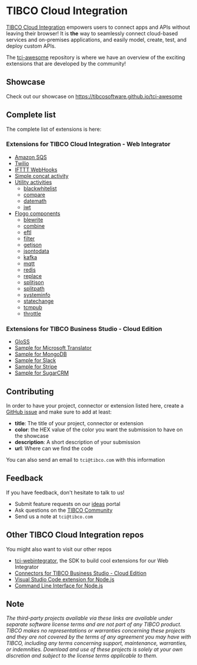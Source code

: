 # TIBCO Cloud Integration

[TIBCO Cloud Integration](https://www.tibco.com/products/tibco-cloud-integration) empowers users to connect apps and APIs without leaving their browser! It is **the** way to seamlessly connect cloud-based services and on-premises applications, and easily model, create, test, and deploy custom APIs.

The [tci-awesome](https://github.com/TIBCOSoftware/tci-awesome) repository is where we have an overview of the exciting extensions that are developed by the community!

## Showcase
Check out our showcase on https://tibcosoftware.github.io/tci-awesome

## Complete list
The complete list of extensions is here:

### Extensions for TIBCO Cloud Integration - Web Integrator
* [Amazon SQS](https://github.com/TIBCOSoftware/tci-webintegrator/tree/master/examples/AWS)
* [Twilio](https://github.com/JGrotex/tci-wi-twilio-extension)
* [IFTTT WebHooks](https://github.com/retgits/wi-ifttt-extension)
* [Simple concat activity](https://github.com/TIBCOSoftware/tci-webintegrator/tree/master/examples/TIBCO/activity/concat)
* [Utility activities](https://github.com/ayh20/flogo-components)
  * [blackwhitelist](https://github.com/ayh20/flogo-components/tree/master/activity/blackwhitelist)
  * [compare](https://github.com/ayh20/flogo-components/tree/master/activity/compare)
  * [datemath](https://github.com/ayh20/flogo-components/tree/master/activity/datemath)
  * [jwt](https://github.com/ayh20/flogo-components/tree/master/activity/jwt)
* [Flogo components](https://github.com/jvanderl/flogo-components)
  * [blewrite](https://github.com/jvanderl/flogo-components/tree/master/activity/blewrite)
  * [combine](https://github.com/jvanderl/flogo-components/tree/master/activity/combine)
  * [eftl](https://github.com/jvanderl/flogo-components/tree/master/activity/eftl)
  * [filter](https://github.com/jvanderl/flogo-components/tree/master/activity/filter)
  * [getjson](https://github.com/jvanderl/flogo-components/tree/master/activity/getjson)
  * [jsontodata](https://github.com/jvanderl/flogo-components/tree/master/activity/jsontodata)
  * [kafka](https://github.com/jvanderl/flogo-components/tree/master/activity/kafka)
  * [mqtt](https://github.com/jvanderl/flogo-components/tree/master/activity/mqtt)
  * [redis](https://github.com/jvanderl/flogo-components/tree/master/activity/redis)
  * [replace](https://github.com/jvanderl/flogo-components/tree/master/activity/replace)
  * [splitjson](https://github.com/jvanderl/flogo-components/tree/master/activity/splitjson)
  * [splitpath](https://github.com/jvanderl/flogo-components/tree/master/activity/splitpath)
  * [systeminfo](https://github.com/jvanderl/flogo-components/tree/master/activity/systeminfo)
  * [statechange](https://github.com/jvanderl/flogo-components/tree/master/activity/statechange)
  * [tcmpub](https://github.com/jvanderl/flogo-components/tree/master/activity/tcmpub)
  * [throttle](https://github.com/jvanderl/flogo-components/tree/master/activity/throttle)

### Extensions for TIBCO Business Studio - Cloud Edition
* [GloSS](https://github.com/TIBCOSoftware/tci-studio-samples/tree/master/TIBCO%20Business%20Studio-Cloud%20Edition/GloSS)
* [Sample for Microsoft Translator](https://github.com/TIBCOSoftware/tci-studio-samples/tree/master/TIBCO%20Business%20Studio-Cloud%20Edition/Sample%20for%20Microsoft%20Translator)
* [Sample for MongoDB](https://github.com/TIBCOSoftware/tci-studio-samples/tree/master/TIBCO%20Business%20Studio-Cloud%20Edition/Sample%20for%20MongoDB)
* [Sample for Slack](https://github.com/TIBCOSoftware/tci-studio-samples/tree/master/TIBCO%20Business%20Studio-Cloud%20Edition/Sample%20for%20Slack)
* [Sample for Stripe](https://github.com/TIBCOSoftware/tci-studio-samples/tree/master/TIBCO%20Business%20Studio-Cloud%20Edition/Sample%20for%20Stripe)
* [Sample for SugarCRM](https://github.com/TIBCOSoftware/tci-studio-samples/tree/master/TIBCO%20Business%20Studio-Cloud%20Edition/Sample%20for%20SugarCRM)


## Contributing

In order to have your project, connector or extension listed here, create a [GitHub issue](https://github.com/TIBCOSoftware/tci-awesome/issues) and make sure to add at least:
* **title**: The title of your project, connector or extension
* **color**: the HEX value of the color you want the submission to have on the showcase
* **description**: A short description of your submission
* **url**: Where can we find the code

You can also send an email to `tci@tibco.com` with this information

## Feedback
If you have feedback, don't hesitate to talk to us!

* Submit feature requests on our [ideas](https://ideas.tibco.com/?project=TCI) portal
* Ask questions on the [TIBCO Community](https://community.tibco.com/answers/product/344006)
* Send us a note at `tci@tibco.com`

## Other TIBCO Cloud Integration repos
You might also want to visit our other repos
* [tci-webintegrator](https://github.com/TIBCOSoftware/tci-webintegrator), the SDK to build cool extensions for our Web Integrator
* [Connectors for TIBCO Business Studio - Cloud Edition](https://github.com/TIBCOSoftware/tci-studio-samples)
* [Visual Studio Code extension for Node.js](https://github.com/TIBCOSoftware/vscode-extension-tci)
* [Command Line Interface for Node.js](https://github.com/TIBCOSoftware/tibcli-node)

## Note

_The third-party projects available via these links are available under separate software license terms and are not part of any TIBCO product. TIBCO makes no representations or warranties concerning these projects and they are not covered by the terms of any agreement you may have with TIBCO, including any terms concerning support, maintenance, warranties, or indemnities.  Download and use of these projects is solely at your own discretion and subject to the license terms applicable to them._
